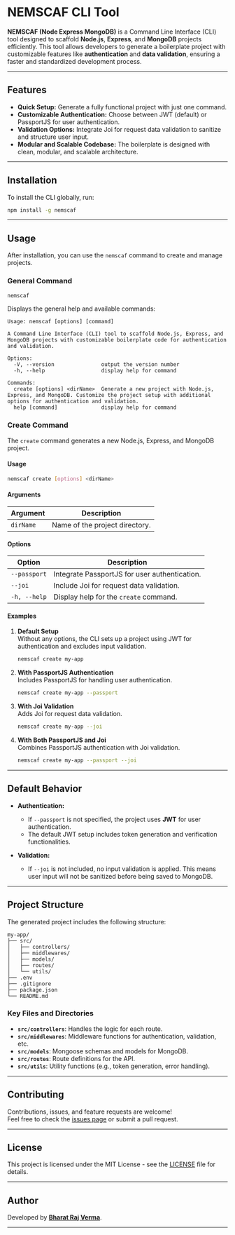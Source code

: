 # NEMSCAF CLI Tool

**NEMSCAF (Node Express MongoDB)** is a Command Line Interface (CLI) tool designed to scaffold **Node.js**, **Express**, and **MongoDB** projects efficiently. This tool allows developers to generate a boilerplate project with customizable features like **authentication** and **data validation**, ensuring a faster and standardized development process.

---

## Features

- **Quick Setup:** Generate a fully functional project with just one command.
- **Customizable Authentication:** Choose between JWT (default) or PassportJS for user authentication.
- **Validation Options:** Integrate Joi for request data validation to sanitize and structure user input.
- **Modular and Scalable Codebase:** The boilerplate is designed with clean, modular, and scalable architecture.

---

## Installation

To install the CLI globally, run:

```bash
npm install -g nemscaf
```

---

## Usage

After installation, you can use the `nemscaf` command to create and manage projects.

### General Command

```bash
nemscaf
```

Displays the general help and available commands:

```plaintext
Usage: nemscaf [options] [command]

A Command Line Interface (CLI) tool to scaffold Node.js, Express, and MongoDB projects with customizable boilerplate code for authentication and validation.

Options:
  -V, --version               output the version number
  -h, --help                  display help for command

Commands:
  create [options] <dirName>  Generate a new project with Node.js, Express, and MongoDB. Customize the project setup with additional options for authentication and validation.
  help [command]              display help for command
```

### Create Command

The `create` command generates a new Node.js, Express, and MongoDB project.

#### Usage

```bash
nemscaf create [options] <dirName>
```

#### Arguments

| Argument  | Description                    |
| --------- | ------------------------------ |
| `dirName` | Name of the project directory. |

#### Options

| Option       | Description                                   |
| ------------ | --------------------------------------------- |
| `--passport` | Integrate PassportJS for user authentication. |
| `--joi`      | Include Joi for request data validation.      |
| `-h, --help` | Display help for the `create` command.        |

#### Examples

1. **Default Setup**  
   Without any options, the CLI sets up a project using JWT for authentication and excludes input validation.

   ```bash
   nemscaf create my-app
   ```

2. **With PassportJS Authentication**  
   Includes PassportJS for handling user authentication.

   ```bash
   nemscaf create my-app --passport
   ```

3. **With Joi Validation**  
   Adds Joi for request data validation.

   ```bash
   nemscaf create my-app --joi
   ```

4. **With Both PassportJS and Joi**  
   Combines PassportJS authentication with Joi validation.

   ```bash
   nemscaf create my-app --passport --joi
   ```

---

## Default Behavior

- **Authentication:**

  - If `--passport` is not specified, the project uses **JWT** for user authentication.
  - The default JWT setup includes token generation and verification functionalities.

- **Validation:**
  - If `--joi` is not included, no input validation is applied. This means user input will not be sanitized before being saved to MongoDB.

---

## Project Structure

The generated project includes the following structure:

```
my-app/
├── src/
│   ├── controllers/
│   ├── middlewares/
│   ├── models/
│   ├── routes/
│   └── utils/
├── .env
├── .gitignore
├── package.json
└── README.md
```

### Key Files and Directories

- **`src/controllers`**: Handles the logic for each route.
- **`src/middlewares`**: Middleware functions for authentication, validation, etc.
- **`src/models`**: Mongoose schemas and models for MongoDB.
- **`src/routes`**: Route definitions for the API.
- **`src/utils`**: Utility functions (e.g., token generation, error handling).

---

## Contributing

Contributions, issues, and feature requests are welcome!  
Feel free to check the [issues page](https://github.com/bharatraj1508/nemscaf/issues) or submit a pull request.

---

## License

This project is licensed under the MIT License - see the [LICENSE](LICENSE) file for details.

---

## Author

Developed by **[Bharat Raj Verma](https://github.com/bharatraj1508)**.

---
